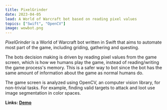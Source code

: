 ```yaml
---
title: PixelGrinder
date: 2023-04-05
lead: A World of Warcraft bot based on reading pixel values
topics: ["Swift", "OpenCV"]
image: wowbot.png
---
```

*PixelGrinder* is a World of Warcraft bot written in Swift that aims to automate most part of the game, including griding, gathering and questing.

The bots decision making is driven by reading pixel values from the game screen, which is how we humans play the game, instead of reading/writing the game process's memory.
This is a safer way to bot since the bot has the same amount of information about the game as normal humans do.

The game screen is analyzed using OpenCV, an computer vision library, for non-trivial tasks. For example, finding  valid targets to attack and loot use image segmentation in color spaces.

**Links: [Demo](https://www.youtube.com/watch?v=czi4F4lekf4)**

